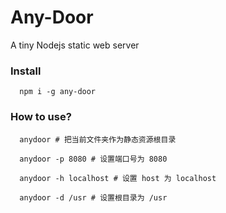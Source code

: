 # Any-Door
A tiny Nodejs static web server


### Install
```
  npm i -g any-door
```

### How to use?

```
  anydoor # 把当前文件夹作为静态资源根目录

  anydoor -p 8080 # 设置端口号为 8080

  anydoor -h localhost # 设置 host 为 localhost

  anydoor -d /usr # 设置根目录为 /usr
```
